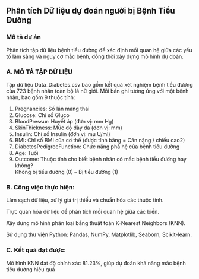 ## Phân tích Dữ liệu dự đoán người bị Bệnh Tiểu Đường
### Mô tả dự án
Phân tích tập dữ liệu bệnh tiểu đường để xác định mối quan hệ giữa các yếu tố lâm sàng và nguy cơ mắc bệnh, đồng thời xây dựng mô hình dự đoán.
### A. MÔ TẢ TẬP DỮ LIỆU 
Tập dữ liệu Data_Diabetes.csv bao gồm  kết quả xét nghiệm bệnh tiểu đường của 723 
bệnh nhân toàn bộ là nữ giới. Mỗi bản ghi tương ứng với một bệnh nhân, bao gồm 9 thuộc 
tính: 
1. Pregnancies: Số lần mang thai 
2. Glucose: Chỉ số Gluco  
3. BloodPressur: Huyết áp (đơn vị: mm Hg) 
4. SkinThickness: Mức độ dày da (đơn vị: mm) 
5. Insulin: Chỉ số Insulin (đơn vị: mu U/ml) 
6. BMI: Chỉ số BMI của cơ thể (được tính bằng = Cân nặng / chiều cao2) 
7. DiabetesPedigreeFunction: Chức năng phả hệ của bệnh tiểu đường 
8. Age: Tuổi 
9. Outcome: Thuộc tính cho biết bệnh nhân có mắc bệnh tiểu đường hay không?  
Không bị tiểu đường (0) – Bị tiểu đường (1)

### B. Công việc thực hiện:
Làm sạch dữ liệu, xử lý giá trị thiếu và chuẩn hóa các thuộc tính.

Trực quan hóa dữ liệu để phân tích mối quan hệ giữa các biến.

Xây dựng mô hình phân loại bằng thuật toán K-Nearest Neighbors (KNN).

Sử dụng thư viện Python: Pandas, NumPy, Matplotlib, Seaborn, Scikit-learn.

### C. Kết quả đạt được:
Mô hình KNN đạt độ chính xác 81.23%, giúp dự đoán khả năng mắc bệnh tiểu đường hiệu quả

